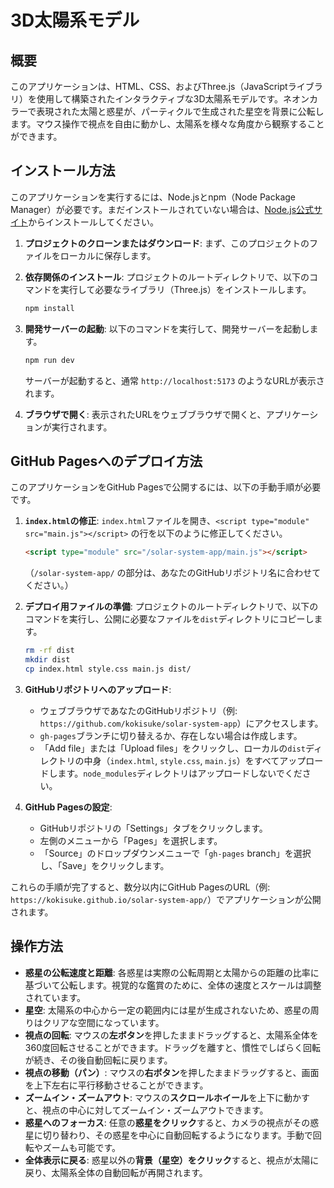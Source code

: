# 3D太陽系モデル

## 概要

このアプリケーションは、HTML、CSS、およびThree.js（JavaScriptライブラリ）を使用して構築されたインタラクティブな3D太陽系モデルです。ネオンカラーで表現された太陽と惑星が、パーティクルで生成された星空を背景に公転します。マウス操作で視点を自由に動かし、太陽系を様々な角度から観察することができます。

## インストール方法

このアプリケーションを実行するには、Node.jsとnpm（Node Package Manager）が必要です。まだインストールされていない場合は、[Node.js公式サイト](https://nodejs.org/)からインストールしてください。

1.  **プロジェクトのクローンまたはダウンロード**: まず、このプロジェクトのファイルをローカルに保存します。

2.  **依存関係のインストール**: プロジェクトのルートディレクトリで、以下のコマンドを実行して必要なライブラリ（Three.js）をインストールします。
    ```bash
    npm install
    ```

3.  **開発サーバーの起動**: 以下のコマンドを実行して、開発サーバーを起動します。
    ```bash
    npm run dev
    ```
    サーバーが起動すると、通常 `http://localhost:5173` のようなURLが表示されます。

4.  **ブラウザで開く**: 表示されたURLをウェブブラウザで開くと、アプリケーションが実行されます。

## GitHub Pagesへのデプロイ方法

このアプリケーションをGitHub Pagesで公開するには、以下の手動手順が必要です。

1.  **`index.html`の修正**: `index.html`ファイルを開き、`<script type="module" src="main.js"></script>` の行を以下のように修正してください。
    ```html
    <script type="module" src="/solar-system-app/main.js"></script>
    ```
    （`/solar-system-app/` の部分は、あなたのGitHubリポジトリ名に合わせてください。）

2.  **デプロイ用ファイルの準備**: プロジェクトのルートディレクトリで、以下のコマンドを実行し、公開に必要なファイルを`dist`ディレクトリにコピーします。
    ```bash
    rm -rf dist
    mkdir dist
    cp index.html style.css main.js dist/
    ```

3.  **GitHubリポジトリへのアップロード**: 
    *   ウェブブラウザであなたのGitHubリポジトリ（例: `https://github.com/kokisuke/solar-system-app`）にアクセスします。
    *   `gh-pages`ブランチに切り替えるか、存在しない場合は作成します。
    *   「Add file」または「Upload files」をクリックし、ローカルの`dist`ディレクトリの中身（`index.html`, `style.css`, `main.js`）をすべてアップロードします。`node_modules`ディレクトリはアップロードしないでください。

4.  **GitHub Pagesの設定**: 
    *   GitHubリポジトリの「Settings」タブをクリックします。
    *   左側のメニューから「Pages」を選択します。
    *   「Source」のドロップダウンメニューで「`gh-pages` branch」を選択し、「Save」をクリックします。

これらの手順が完了すると、数分以内にGitHub PagesのURL（例: `https://kokisuke.github.io/solar-system-app/`）でアプリケーションが公開されます。

## 操作方法

*   **惑星の公転速度と距離**: 各惑星は実際の公転周期と太陽からの距離の比率に基づいて公転します。視覚的な鑑賞のために、全体の速度とスケールは調整されています。
*   **星空**: 太陽系の中心から一定の範囲内には星が生成されないため、惑星の周りはクリアな空間になっています。
*   **視点の回転**: マウスの**左ボタン**を押したままドラッグすると、太陽系全体を360度回転させることができます。ドラッグを離すと、慣性でしばらく回転が続き、その後自動回転に戻ります。
*   **視点の移動（パン）**: マウスの**右ボタン**を押したままドラッグすると、画面を上下左右に平行移動させることができます。
*   **ズームイン・ズームアウト**: マウスの**スクロールホイール**を上下に動かすと、視点の中心に対してズームイン・ズームアウトできます。
*   **惑星へのフォーカス**: 任意の**惑星をクリック**すると、カメラの視点がその惑星に切り替わり、その惑星を中心に自動回転するようになります。手動で回転やズームも可能です。
*   **全体表示に戻る**: 惑星以外の**背景（星空）をクリック**すると、視点が太陽に戻り、太陽系全体の自動回転が再開されます。